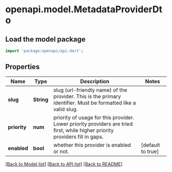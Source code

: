 # openapi.model.MetadataProviderDto

## Load the model package
```dart
import 'package:openapi/api.dart';
```

## Properties
Name | Type | Description | Notes
------------ | ------------- | ------------- | -------------
**slug** | **String** | slug (url-friendly name) of the provider. This is the primary identifier. Must be formatted like a valid slug. | 
**priority** | **num** | priority of usage for this provider. Lower priority providers are tried first, while higher priority providers fill in gaps. | 
**enabled** | **bool** | whether this provider is enabled or not. | [default to true]

[[Back to Model list]](../README.md#documentation-for-models) [[Back to API list]](../README.md#documentation-for-api-endpoints) [[Back to README]](../README.md)


